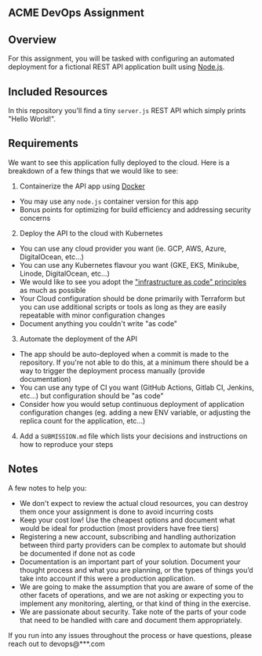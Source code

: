 ACME DevOps Assignment
------------------------

## Overview

For this assignment, you will be tasked with configuring an automated deployment for a fictional REST API application 
built using [Node.js](https://nodejs.org/).

## Included Resources

In this repository you'll find a tiny `server.js` REST API which simply prints "Hello World!".

## Requirements

We want to see this application fully deployed to the cloud. Here is a breakdown of a few things that we would like to see:

1. Containerize the API app using [Docker](https://www.docker.com/)
  - You may use any `node.js` container version for this app
  - Bonus points for optimizing for build efficiency and addressing security concerns
2. Deploy the API to the cloud with Kubernetes
  - You can use any cloud provider you want (ie. GCP, AWS, Azure, DigitalOcean, etc...)
  - You can use any Kubernetes flavour you want (GKE, EKS, Minikube, Linode, DigitalOcean, etc...)
  - We would like to see you adopt the 
  ["infrastructure as code" principles](https://en.wikipedia.org/wiki/Infrastructure_as_code) as much as possible
  - Your Cloud configuration should be done primarily with Terraform but you can use additional scripts or tools 
  as long as they are easily repeatable with minor configuration changes
  - Document anything you couldn't write "as code"
3. Automate the deployment of the API
  - The app should be auto-deployed when a commit is made to the repository. If you're not able to do this, at a minimum
   there should be a way to trigger the deployment process manually (provide documentation)
  - You can use any type of CI you want (GitHub Actions, Gitlab CI, Jenkins, etc...) but configuration should be "as code"
  - Consider how you would setup continuous deployment of application configuration changes (eg. adding a new 
  ENV variable, or adjusting the replica count for the application, etc...)
4. Add a `SUBMISSION.md` file which lists your decisions and instructions on how to reproduce your steps

## Notes

A few notes to help you:

- We don't expect to review the actual cloud resources, you can destroy them once your assignment is done to 
avoid incurring costs
- Keep your cost low! Use the cheapest options and document what would be ideal for production (most providers have 
free tiers)
- Registering a new account, subscribing and handling authorization between third party providers can be complex to 
automate but should be documented if done not as code
- Documentation is an important part of your solution. Document your thought process and what you are planning, or the 
types of things you’d take into account if this were a production application.
- We are going to make the assumption that you are aware of some of the other facets of operations, and we are not 
asking or expecting you to implement any monitoring, alerting, or that kind of thing in the exercise.
- We are passionate about security. Take note of the parts of your code that need to be handled with care and document 
them appropriately.

If you run into any issues throughout the process or have questions, please reach out to devops@***.com
